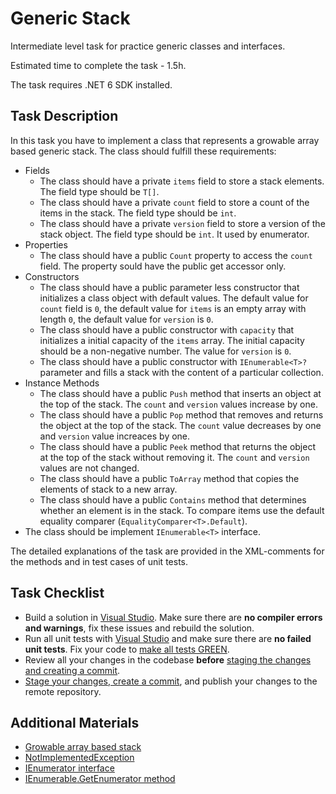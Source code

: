 # Generic Stack

Intermediate level task for practice generic classes and interfaces. 

Estimated time to complete the task - 1.5h.  

The task requires .NET 6 SDK installed.   

## Task Description

In this task you have to implement a class that represents a growable array based generic stack. The class should fulfill these requirements:
- Fields
    - The class should have a private `items` field to store a stack elements. The field type should be `T[]`.
    - The class should have a private `count` field to store a count of the items in the stack. The field type should be `int`.
    - The class should have a private  `version` field to store a version of the stack object. The field type should be `int`. It used by enumerator.
- Properties
    - The class should have a public `Count` property to access the `count` field. The property sould have the public get accessor only.
- Constructors
    - The class should have a public parameter less constructor that initializes a class object with default values. The default value for `count` field is `0`, the default value for `items` is an empty array with length `0`, the default value for `version` is `0`.
    - The class should have a public constructor with `capacity` that initializes a initial capacity of the `items` array. The initial capacity
should be a non-negative number. The value for `version` is `0`.
    - The class should have a public constructor with `IEnumerable<T>?` parameter and fills a stack with the content of a particular collection.
- Instance Methods
    - The class should have a public `Push` method that inserts an object at the top of the stack. The `count` and `version` values increase by one.
    - The class should have a public `Pop` method that removes and returns the object at the top of the stack. The `count` value decreases by one and `version` value increaces by one.
    - The class should have a public `Peek` method that returns the object at the top of the stack without removing it. The `count` and `version` values are not changed.
    - The class should have a public `ToArray` method that copies the elements of stack to a new array.
    - The class should have a public `Contains` method that determines whether an element is in the stack. To compare items use the default equality comparer (`EqualityComparer<T>.Default`).
- The class should be implement `IEnumerable<T>` interface. 

The detailed explanations of the task are provided in the XML-comments for the methods and in test cases of unit tests.

## Task Checklist

* Build a solution in [Visual Studio](https://docs.microsoft.com/en-us/visualstudio/ide/building-and-cleaning-projects-and-solutions-in-visual-studio?view=vs-2019). Make sure there are **no compiler errors and warnings**, fix these issues and rebuild the solution. 
* Run all unit tests with [Visual Studio](https://docs.microsoft.com/en-us/visualstudio/test/run-unit-tests-with-test-explorer?view=vs-2019) and make sure there are **no failed unit tests**. Fix your code to [make all tests GREEN](https://stackoverflow.com/questions/276813/what-is-red-green-testing). 
* Review all your changes in the codebase **before** [staging the changes and creating a commit](https://docs.microsoft.com/en-us/azure/devops/repos/git/commits?view=azure-devops&tabs=visual-studio). 
* [Stage your changes, create a commit](https://docs.microsoft.com/en-us/azure/devops/repos/git/commits?view=azure-devops&tabs=visual-studio), and publish your changes to the remote repository. 


## Additional Materials

* [Growable array based stack](https://www.geeksforgeeks.org/growable-array-based-stack/) 
* [NotImplementedException ](https://docs.microsoft.com/en-us/dotnet/api/system.notimplementedexception?view=net-5.0#:~:text=The%20NotImplementedException%20exception%20indicates%20that,member%20invocation%20from%20your%20code.)
* [IEnumerator interface](https://docs.microsoft.com/en-us/dotnet/api/system.collections.ienumerator?view=net-5.0) 
* [IEnumerable<T>.GetEnumerator method ](https://docs.microsoft.com/en-us/dotnet/api/system.collections.generic.ienumerable-1.getenumerator?view=net-5.0)
